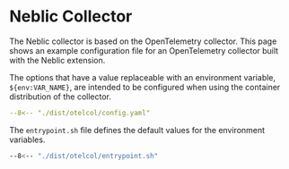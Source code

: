 # Neblic Collector

The Neblic collector is based on the OpenTelemetry collector. This page shows an example configuration file for an OpenTelemetry collector built with the Neblic extension.

The options that have a value replaceable with an environment variable, `${env:VAR_NAME}`, are intended to be configured when using the container distribution of the collector.

``` yaml
--8<-- "./dist/otelcol/config.yaml"
```

The `entrypoint.sh` file defines the default values for the environment variables.

``` sh
--8<-- "./dist/otelcol/entrypoint.sh"
```

